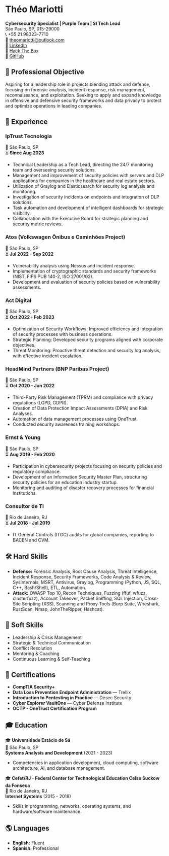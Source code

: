 # Théo Mariotti  
**Cybersecurity Specialist | Purple Team | SI Tech Lead**  
São Paulo, SP, 015-29000  
📞 +55 21 98323-7710  
📧 [theomariotti@outlook.com](mailto:theomariotti@outlook.com)  
🔗 [LinkedIn](https://www.linkedin.com/in/theomariotti)  
🔗 [Hack The Box](https://ctf.hackthebox.com/user/profile/609892)  
🔗 [GitHub](https://github.com/TheoMariott1)  

## 🎯 Professional Objective  
Aspiring for a leadership role in projects blending attack and defense, focusing on forensic analysis, incident response, risk management, reconnaissance, and exploitation. Seeking to apply and expand knowledge in offensive and defensive security frameworks and data privacy to protect and optimize operations in leading companies.  

## 💼 Experience  
### **IpTrust Tecnologia**  
📍 São Paulo, SP  
⏳ **Since Aug 2023**  
- Technical Leadership as a Tech Lead, directing the 24/7 monitoring team and overseeing security solutions.  
- Management and improvement of security policies with servers and DLP applications for companies in the healthcare and real estate sectors.  
- Utilization of Graylog and Elasticsearch for security log analysis and monitoring.  
- Investigation of security incidents on endpoints and integration of DLP solutions.  
- Task automation and development of intelligent dashboards for strategic visibility.  
- Collaboration with the Executive Board for strategic planning and security metric reviews.  

### **Atos (Volkswagen Ônibus e Caminhões Project)**  
📍 São Paulo, SP  
⏳ **Jul 2022 - Sep 2022**  
- Vulnerability analysis using Nessus and incident response.  
- Implementation of cryptographic standards and security frameworks (NIST, FIPS PUB 140-2, ISO 27001/02).  
- Development and evaluation of security policies based on vulnerability assessments.  

### **Act Digital**  
📍 São Paulo, SP  
⏳ **Oct 2022 - Feb 2023**  
- Optimization of Security Workflows: Improved efficiency and integration of security processes with business operations.  
- Strategic Planning: Developed security programs aligned with corporate objectives.  
- Threat Monitoring: Proactive threat detection and security log analysis, with effective incident escalation.  

### **HeadMind Partners (BNP Paribas Project)**  
📍 São Paulo, SP  
⏳ **Oct 2020 - Jun 2022**  
- Third-Party Risk Management (TPRM) and compliance with privacy regulations (LGPD, GDPR).  
- Creation of Data Protection Impact Assessments (DPIA) and Risk Analyses.  
- Automation of data management processes using OneTrust.  
- Conducted security awareness training workshops.  

### **Ernst & Young**  
📍 São Paulo, SP  
⏳ **Aug 2019 - Feb 2020**  
- Participation in cybersecurity projects focusing on security policies and regulatory compliance.  
- Development of an Information Security Master Plan, structuring security policies for an education industry startup.  
- Monitoring and auditing of disaster recovery processes for financial institutions.  

### **Consultor de TI**  
📍 Rio de Janeiro, RJ  
⏳ **Jul 2018 - Jul 2019**  
- IT General Controls (ITGC) audits for global companies, reporting to BACEN and CVM.  

## 🛠️ Hard Skills  
- **Defense:** Forensic Analysis, Root Cause Analysis, Threat Intelligence, Incident Response, Security Frameworks, Code Analysis & Review, SysInternals, MSRT, Antivirus, Graylog, Programming (Python, JS, SQL, C++, Bash/Shell), ETL, Automation.  
- **Attack:** OWASP Top 10, Recon Techniques, Fuzzing (ffuf, wfuzz, clusterfuzz), Account Takeover, Packet Sniffing, SQL Injection, Cross-Site Scripting (XSS), Scanning and Proxy Tools (Burp Suite, Wireshark, RustScan, Nmap, JohnTheRipper, Hashcat).  

## 🌟 Soft Skills  
- Leadership & Crisis Management  
- Strategic & Technical Communication  
- Conflict Resolution  
- Mentoring & Coaching  
- Continuous Learning & Self-Teaching  

## 📝 Certifications  
- **CompTIA Security+**  
- **Data Loss Prevention Endpoint Administration** — Trellix  
- **Introduction to Pentesting in Practice** — Desec Security  
- **Cyber Explorer VaultOne** — Cyber Defense Institute  
- **OCTP - OneTrust Certification Program**  

## 🎓 Education  
🎓 **Universidade Estácio de Sá**  
📍 São Paulo, SP  
**Systems Analysis and Development** (2021 - 2023)  
- Competencies in application development, cloud computing, software architecture, AI, and database management.  

🎓 **Cefet/RJ - Federal Center for Technological Education Celso Suckow da Fonseca**  
📍 Rio de Janeiro, RJ  
**Internet Systems** (2015 - 2018)  
- Skills in programming, networks, operating systems, and hardware/software maintenance.  

## 🌎 Languages  
- **English:** Fluent  
- **Spanish:** Professional  
